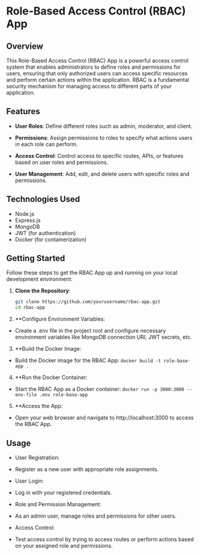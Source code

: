 # Role-Based Access Control (RBAC) App


## Overview

This Role-Based Access Control (RBAC) App is a powerful access control system that enables administrators to define roles and permissions for users, ensuring that only authorized users can access specific resources and perform certain actions within the application. RBAC is a fundamental security mechanism for managing access to different parts of your application.

## Features

- **User Roles**: Define different roles such as admin, moderator, and client.

- **Permissions**: Assign permissions to roles to specify what actions users in each role can perform.

- **Access Control**: Control access to specific routes, APIs, or features based on user roles and permissions.

- **User Management**: Add, edit, and delete users with specific roles and permissions.

## Technologies Used

- Node.js
- Express.js
- MongoDB
- JWT (for authentication)
- Docker (for containerization)


## Getting Started

Follow these steps to get the RBAC App up and running on your local development environment:

1. **Clone the Repository**:

   ```bash
   git clone https://github.com/yourusername/rbac-app.git
   cd rbac-app

2. **Configure Environment Variables:

- Create a .env file in the project root and configure necessary environment variables like MongoDB connection URI, JWT secrets, etc.

3. **Build the Docker Image:

- Build the Docker image for the RBAC App:
`docker build -t role-base-app .
`

4. **Run the Docker Container:

- Start the RBAC App as a Docker container:
`docker run -p 3000:3000 --env-file .env role-base-app
`

5. **Access the App:

- Open your web browser and navigate to http://localhost:3000 to access the RBAC App.

## Usage

- User Registration:

- Register as a new user with appropriate role assignments.
- User Login:

- Log in with your registered credentials.
- Role and Permission Management:

- As an admin user, manage roles and permissions for other users.
- Access Control:

- Test access control by trying to access routes or perform actions based on your assigned role and permissions.
